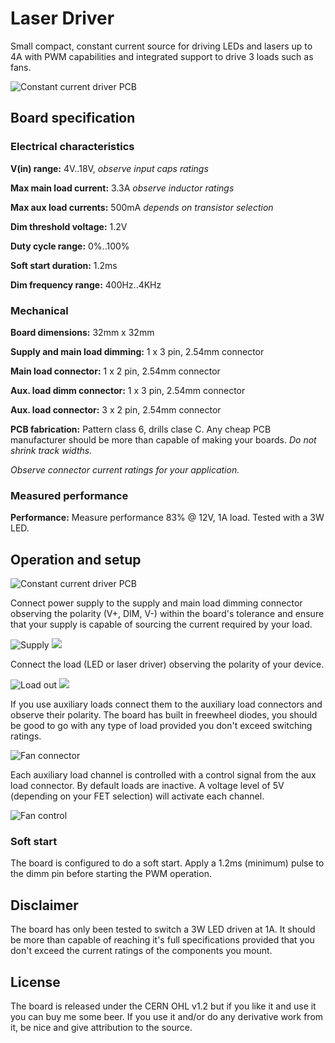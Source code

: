 # Laser Driver
Small compact, constant current source for driving LEDs and lasers up to 4A with PWM capabilities and integrated support to drive 3 loads such as fans.

![Constant current driver PCB](./documentation/PCB.png "Constant current driver")

## Board specification
### Electrical characteristics
   **V(in) range:**  4V..18V, *observe input caps ratings*

   **Max main load current:** 3.3A *observe inductor ratings*

   **Max aux load currents:** 500mA *depends on transistor selection*

   **Dim threshold voltage:** 1.2V

   **Duty cycle range:** 0%..100%

   **Soft start duration:** 1.2ms

   **Dim frequency range:** 400Hz..4KHz

### Mechanical
   **Board dimensions:** 32mm x 32mm

   **Supply and main load dimming:** 1 x 3 pin, 2.54mm connector

   **Main load connector:** 1 x 2 pin, 2.54mm connector

   **Aux. load dimm connector:** 1 x 3 pin, 2.54mm connector

   **Aux. load connector:** 3 x 2 pin, 2.54mm connector

   **PCB fabrication:** Pattern class 6, drills clase C. Any cheap PCB manufacturer should be more than capable of making your boards. *Do not shrink track widths.*

*Observe connector current ratings for your application.*

### Measured performance
   **Performance:** Measure performance 83% @ 12V, 1A load. Tested with a 3W LED.

## Operation and setup

![Constant current driver PCB](./documentation/PCB.png "Constant current driver")

Connect power supply to the supply and main load dimming connector observing the polarity
(V+, DIM, V-) within the board's tolerance and ensure that your supply is capable of sourcing
the current required by your load.

![Supply](./documentation/V_IN_control.png "Supply and main load dimming")
<a href="url"><img src="./documentation/V_IN_control.png"></a>

Connect the load (LED or laser driver) observing the polarity of your device.

![Load out](./documentation/Load.png "Load out")
<a href="url"><img src="./documentation/Load.png"></a>

If you use auxiliary loads connect them to the auxiliary load connectors and observe their polarity.
The board has built in freewheel diodes, you should be good to go with any type of load provided you don't
exceed switching ratings.

![Fan connector](./documentation/FAN_Connectors.png "Auxiliary load out")

Each auxiliary load channel is controlled with a control signal from the aux load connector. By default
loads are inactive. A voltage level of 5V (depending on your FET selection) will activate each channel.

![Fan control](./documentation/FAN_PWM.png "Auxiliary load control")

### Soft start
The board is configured to do a soft start. Apply a 1.2ms (minimum) pulse to the dimm pin before
starting the PWM operation.

## Disclaimer
The board has only been tested to switch a 3W LED driven at 1A. It should be more than capable of reaching
it's full specifications provided that you don't exceed the current ratings of the components you mount.

## License
The board is released under the CERN OHL v1.2 but if you like it and use it you can buy me some beer.
If you use it and/or do any derivative work from it, be nice and give attribution to the source.
